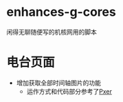 # enhances-g-cores
闲得无聊随便写的机核网用的脚本

# 电台页面
* 增加获取全部时间轴图片的功能
    - 运作方式和代码部分参考了[Pxer](https://github.com/pea3nut/Pxer)